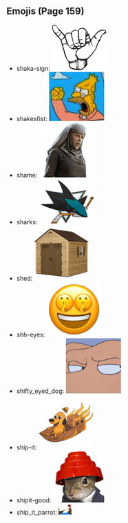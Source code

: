 
## Emojis (Page 159)

* shaka-sign: ![shaka-sign](output/shaka-sign.png)
* shakesfist: ![shakesfist](output/shakesfist.png)
* shame: ![shame](output/shame.png)
* sharks: ![sharks](output/sharks.png)
* shed: ![shed](output/shed.png)
* shh-eyes: ![shh-eyes](output/shh-eyes.png)
* shifty_eyed_dog: ![shifty_eyed_dog](output/shifty_eyed_dog.gif)
* ship-it: ![ship-it](output/ship-it.png)
* shipit-good: ![shipit-good](output/shipit-good.png)
* ship_it_parrot: ![ship_it_parrot](output/ship_it_parrot.gif)
